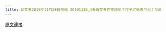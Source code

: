 ```yaml
---
title: 郭文贵2019年11月28日视频 20191128_3看看文贵在吃啥呢？咋子过感恩节里！与战友们分享感恩节的美食！
---
```


[原文連接](https://gnews.org/ThreadView/53479174)


